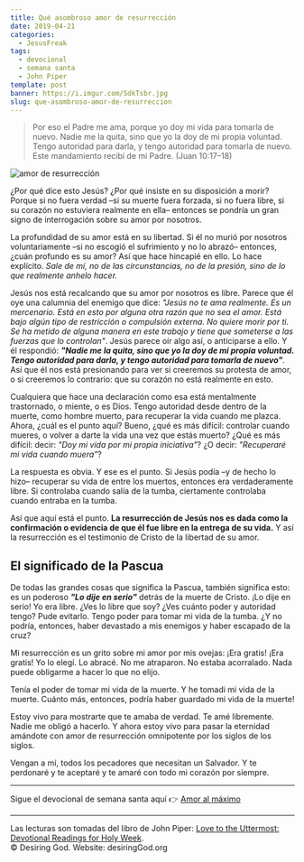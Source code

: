 ```yaml
---
title: Qué asombroso amor de resurrección
date: 2019-04-21
categories:
  - JesusFreak
tags:
  - devocional
  - semana santa
  - John Piper
template: post
banner: https://i.imgur.com/SdkTsbr.jpg
slug: que-asombroso-amor-de-resurreccion
---
```


> Por eso el Padre me ama, porque yo doy mi vida para tomarla de nuevo. Nadie me la quita, sino que yo la doy de mi propia voluntad. Tengo autoridad para darla, y tengo autoridad para tomarla de nuevo. Este mandamiento recibí de mi Padre. (Juan 10:17–18)

![amor de resurrección](https://i.imgur.com/SdkTsbr.jpg)

¿Por qué dice esto Jesús? ¿Por qué insiste en su disposición a morir? Porque si no fuera verdad –si su muerte fuera forzada, si no fuera libre, si su corazón no estuviera realmente en ella– entonces se pondría un gran signo de interrogación sobre su amor por nosotros.

La profundidad de su amor está en su libertad. Si él no murió por nosotros voluntariamente –si no escogió el sufrimiento y no lo abrazó– entonces, ¿cuán profundo es su amor? Así que hace hincapié en ello. Lo hace explícito. _Sale de mí, no de las circunstancias, no de la presión, sino de lo que realmente anhelo hacer._

Jesús nos está recalcando que su amor por nosotros es libre. Parece que él oye una calumnia del enemigo que dice: _"Jesús no te ama realmente. Es un mercenario. Está en esto por alguna otra razón que no sea el amor. Está bajo algún tipo de restricción o compulsión externa. No quiere morir por ti. Se ha metido de alguna manera en este trabajo y tiene que someterse a las fuerzas que lo controlan"_. Jesús parece oír algo así, o anticiparse a ello. Y él respondió: **_"Nadie me la quita, sino que yo la doy de mi propia voluntad. Tengo autoridad para darla, y tengo autoridad para tomarla de nuevo"_**. Así que él nos está presionando para ver si creeremos su protesta de amor, o si creeremos lo contrario: que su corazón no está realmente en esto.

Cualquiera que hace una declaración como esa está mentalmente trastornado, o miente, o es Dios. Tengo autoridad desde dentro de la muerte, como hombre muerto, para recuperar la vida cuando me plazca. Ahora, ¿cuál es el punto aquí? Bueno, ¿qué es más difícil: controlar cuando mueres, o volver a darte la vida una vez que estás muerto? ¿Qué es más difícil: decir: _"Doy mi vida por mi propia iniciativa"_? ¿O decir: _"Recuperaré mi vida cuando muera"_?

La respuesta es obvia. Y ese es el punto. Si Jesús podía –y de hecho lo hizo– recuperar su vida de entre los muertos, entonces era verdaderamente libre. Si controlaba cuando salía de la tumba, ciertamente controlaba cuando entraba en la tumba.

Así que aquí está el punto. **La resurrección de Jesús nos es dada como la confirmación o evidencia de que él fue libre en la entrega de su vida.** Y así la resurrección es el testimonio de Cristo de la libertad de su amor.

## El significado de la Pascua

De todas las grandes cosas que significa la Pascua, también significa esto: es un poderoso **_"Lo dije en serio"_** detrás de la muerte de Cristo. ¡Lo dije en serio! Yo era libre. ¿Ves lo libre que soy? ¿Ves cuánto poder y autoridad tengo? Pude evitarlo. Tengo poder para tomar mi vida de la tumba. ¿Y no podría, entonces, haber devastado a mis enemigos y haber escapado de la cruz?

Mi resurrección es un grito sobre mi amor por mis ovejas: ¡Era gratis! ¡Era gratis! Yo lo elegí. Lo abracé. No me atraparon. No estaba acorralado. Nada puede obligarme a hacer lo que no elijo.

Tenía el poder de tomar mi vida de la muerte. Y he tomadi mi vida de la muerte. Cuánto más, entonces, podría haber guardado mi vida de la muerte!

Estoy vivo para mostrarte que te amaba de verdad. Te amé libremente. Nadie me obligó a hacerlo. Y ahora estoy vivo para pasar la eternidad amándote con amor de resurrección omnipotente por los siglos de los siglos.

Vengan a mí, todos los pecadores que necesitan un Salvador. Y te perdonaré y te aceptaré y te amaré con todo mi corazón por siempre.

---

Sigue el devocional de semana santa aquí 👉 [Amor al máximo](/amor-al-maximo)

---

Las lecturas son tomadas del libro de John Piper: [Love to the Uttermost: Devotional Readings for Holy Week](https://www.desiringgod.org/books/love-to-the-uttermost).<br>
© Desiring God. Website: desiringGod.org
